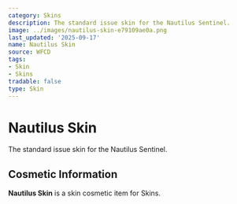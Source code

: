 ```yaml
---
category: Skins
description: The standard issue skin for the Nautilus Sentinel.
image: ../images/nautilus-skin-e79109ae0a.png
last_updated: '2025-09-17'
name: Nautilus Skin
source: WFCD
tags:
- Skin
- Skins
tradable: false
type: Skin
---
```


# Nautilus Skin

The standard issue skin for the Nautilus Sentinel.

## Cosmetic Information

**Nautilus Skin** is a skin cosmetic item for Skins.

